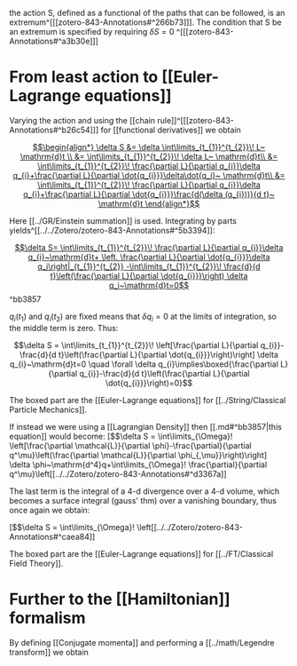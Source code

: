 the action S, defined as a functional of the paths that can be followed, is an extremum^[[[zotero-843-Annotations#^266b73]]].  The condition that S be an extremum is specified by requiring $\delta S = 0$ ^[[[zotero-843-Annotations#^a3b30e]]]

# From least action to [[Euler-Lagrange equations]]

Varying the action and using the [[chain rule]]^[[[zotero-843-Annotations#^b26c54]]] for [[functional derivatives]]  we obtain

[$$\begin{align*}
\delta S &= \delta \int\limits_{t_{1}}^{t_{2}}\! L~ \mathrm{d}t \\
&=  \int\limits_{t_{1}}^{t_{2}}\! \delta L~ \mathrm{d}t\\
&= \int\limits_{t_{1}}^{t_{2}}\! \frac{\partial L}{\partial q_{i}}\delta q_{i}+\frac{\partial L}{\partial \dot{q_{i}}}\delta\dot{q_i}~ \mathrm{d}t\\
&= \int\limits_{t_{1}}^{t_{2}}\! \frac{\partial L}{\partial q_{i}}\delta q_{i}+\frac{\partial L}{\partial \dot{q_{i}}}\frac{d(\delta (q_{i}))}{d t}~ \mathrm{d}t
\end{align*}$$](zotero-843-Annotations#^8311af)

Here [[../GR/Einstein summation]] is used. Integrating by parts yields^[[../../Zotero/zotero-843-Annotations#^5b3394]]:

[$$\delta S=   \int\limits_{t_{1}}^{t_{2}}\! 
\frac{\partial L}{\partial q_{i}}\delta q_{i}~\mathrm{d}t+
\left. 
\frac{\partial L}{\partial \dot{q_{i}}}\delta q_i\right|_{t_{1}}^{t_{2}} -\int\limits_{t_{1}}^{t_{2}}\! \frac{d}{d t}\left(\frac{\partial L}{\partial \dot{q_{i}}}\right) \delta q_i~\mathrm{d}t=0$$
](zotero-843-Annotations#^867192)^bb3857

$q_i(t_1)$ and $q_i (t_2)$ are fixed means that $\delta q_i = 0$ at the limits of integration, so the middle term is zero. Thus:

$$\delta S =  \int\limits_{t_{1}}^{t_{2}}\! 
\left[\frac{\partial L}{\partial q_{i}}-\frac{d}{d t}\left(\frac{\partial L}{\partial \dot{q_{i}}}\right)\right] \delta q_{i}~\mathrm{d}t=0 \quad \forall \delta q_{i}\implies\boxed{\frac{\partial L}{\partial q_{i}}-\frac{d}{d t}\left(\frac{\partial L}{\partial \dot{q_{i}}}\right)=0}$$

The boxed part are the [[Euler-Lagrange equations]] for [[../String/Classical Particle Mechanics]].

If instead we were using a [[Lagrangian Density]] then [[.md#^bb3857|this equation]] would become:
[$$\delta S  = \int\limits_{\Omega}\! 
\left[\frac{\partial \mathcal{L}}{\partial \phi}-\frac{\partial}{\partial q^\mu}\left(\frac{\partial \mathcal{L}}{\partial \phi_{,\mu}}\right)\right] \delta \phi~\mathrm{d^4}q+\int\limits_{\Omega}\! 
\frac{\partial}{\partial q^\mu}\left[[../../Zotero/zotero-843-Annotations#^d3367a]]

The last term is the integral of a 4-d divergence over a 4-d volume, which becomes a surface integral (gauss' thm) over a vanishing boundary, thus once again we obtain:


[$$\delta S  =  \int\limits_{\Omega}\! 
\left[[../../Zotero/zotero-843-Annotations#^caea84]]

The boxed part are the [[Euler-Lagrange equations]] for [[../FT/Classical Field Theory]].
# Further to the [[Hamiltonian]] formalism
By defining [[Conjugate momenta]] and performing a [[../math/Legendre transform]] we obtain

 